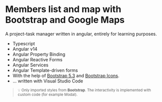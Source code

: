 # Members list and map with Bootstrap and Google Maps

A project-task manager written in angular, entirely for learning purposes.

- Typescript
- Angular v14
- Angular Property Binding
- Angular Reactive Forms
- Angular Services
- Angular Template-driven forms
- With the help of [Bootstrap 5.3](https://getbootstrap.com/) and [Bootstrap Icons](https://icons.getbootstrap.com/).
- ... written with Visual Studio Code

> <small>:bulb: Only imported styles from **Bootstrap**. The interactivity is implemented with custom code (for example Modal).</small>

